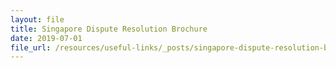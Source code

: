 ```yaml
---
layout: file
title: Singapore Dispute Resolution Brochure
date: 2019-07-01
file_url: /resources/useful-links/_posts/singapore-dispute-resolution-brochure-july-2019.pdf
---
```

